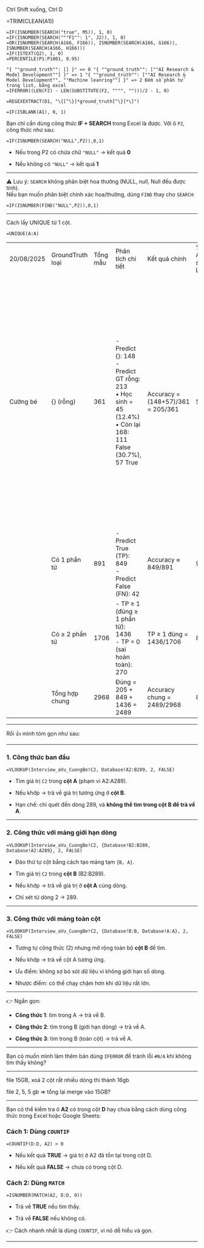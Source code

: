 

Ctrl Shift xuống, Ctrl D


=TRIM(CLEAN(A1))



```
=IF(ISNUMBER(SEARCH("true", M5)), 1, 0)
=IF(ISNUMBER(SEARCH("""F1"": 1", J2)), 1, 0)
=OR(ISNUMBER(SEARCH(A166, F166)), ISNUMBER(SEARCH(A166, G166)), ISNUMBER(SEARCH(A166, H166)))
=IF(ISTEXT(Q2), 1, 0)
=PERCENTILE(P1:P1001, 0.95)
```



```
"{ ""ground_truth"": [] }" => 0 "{ ""ground_truth"": [""AI Research & Model Development""] }" => 1 "{ ""ground_truth"": [""AI Research & Model Development"", ""Machine leanring""] }" => 2 Đếm số phần tử trong list, bằng excel
=IFERROR((LEN(F2) - LEN(SUBSTITUTE(F2, """", "")))/2 - 1, 0)
```

```
=REGEXEXTRACT(D1, "\{[^\}]*ground_truth[^\}]*\]")
```

```
=IF(ISBLANK(A1), 0, 1)
```


Bạn chỉ cần dùng công thức **IF + SEARCH** trong Excel là được. Với ô `P2`, công thức như sau:

`=IF(ISNUMBER(SEARCH("NULL",P2)),0,1)`

- Nếu trong P2 có chứa chữ `"NULL"` → kết quả **0**
    
- Nếu không có `"NULL"` → kết quả **1**
    

---

⚠️ Lưu ý: `SEARCH` không phân biệt hoa thường (NULL, null, Null đều được tính).  
Nếu bạn muốn phân biệt chính xác hoa/thường, dùng `FIND` thay cho `SEARCH`:

`=IF(ISNUMBER(FIND("NULL",P2)),0,1)`

---
Cách lấy UNIQUE từ 1 cột. 

```
=UNIQUE(A:A)
```

|            |                  |          |                                                                                                                           |                                   |                        |                        |                                                                                                                                                                                                                                                                                                                                          |
| ---------- | ---------------- | -------- | ------------------------------------------------------------------------------------------------------------------------- | --------------------------------- | ---------------------- | ---------------------- | ---------------------------------------------------------------------------------------------------------------------------------------------------------------------------------------------------------------------------------------------------------------------------------------------------------------------------------------- |
| 20/08/2025 | GroundTruth loại | Tổng mẫu | Phân tích chi tiết                                                                                                        | Kết quả chính                     | % Accuracy so với Loại | % Accuracy so với Tổng | Lý do                                                                                                                                                                                                                                                                                                                                    |
| Cường bé   | {} (rỗng)        | 361      | - Predict {}: 148  <br>- Predict GT rỗng: 213  <br>• Học sinh = 45 (12.4%)  <br>• Còn lại 168: 111 False (30.7%), 57 True | Accuracy = (148+57)/361 = 205/361 | 56.70%                 | 6.91%                  | 1. Bổ sung lộ trình cho Role: Học sinh, Sinh viên. 2. Trường hợp False chủ yếu do:  <br>- Noise / chữ vô nghĩa (Gbb, Kkk, Beeeeee…)  <br>- Role không rõ hoặc quá chung chung (Nhân viên, Senior, Applicant…)  <br>- Sai domain / mapping lệch (Đầu bếp → BĐS)  <br>- Level học tập thay vì nghề (Sinh viên, Thực tập sinh, hs, Cấp 2…). |
|            | Có 1 phần tử     | 891      | - Predict True (TP): 849  <br>- Predict False (FN): 42                                                                    | Accuracy ≈ 849/891                | 95.30%                 | 28.61%                 | Cần check kỹ để bổ sung thêm vào description.                                                                                                                                                                                                                                                                                            |
|            | Có ≥ 2 phần tử   | 1706     | - TP ≥ 1 (đúng ≥ 1 phần tử): 1436  <br>- TP = 0 (sai hoàn toàn): 270                                                      | TP ≥ 1 đúng = 1436/1706           | 84.20%                 | 48.38%                 | Các case này cũng cần check kỹ để bổ sung vào description.                                                                                                                                                                                                                                                                               |
|            | Tổng hợp chung   | 2968     | Đúng = 205 + 849 + 1436 = 2489                                                                                            | Accuracy chung = 2489/2968        | 83.80%                 | 83.89%                 | —                                                                                                                                                                                                                                                                                                                                        |


---
Rồi 👍 mình tóm gọn như sau:

---

### 1. Công thức ban đầu

```excel
=VLOOKUP(Interview_aVu_CuongBe!C2, Database!A2:B289, 2, FALSE)
```

- Tìm giá trị `C2` trong **cột A** (phạm vi A2:A289).
    
- Nếu khớp → trả về giá trị tương ứng ở **cột B**.
    
- Hạn chế: chỉ quét đến dòng 289, và **không thể tìm trong cột B để trả về A**.
    

---

### 2. Công thức với mảng giới hạn dòng

```excel
=VLOOKUP(Interview_aVu_CuongBe!C2, {Database!B2:B289, Database!A2:A289}, 2, FALSE)
```

- Đảo thứ tự cột bằng cách tạo mảng tạm `{B, A}`.
    
- Tìm giá trị `C2` trong **cột B** (B2:B289).
    
- Nếu khớp → trả về giá trị ở **cột A** cùng dòng.
    
- Chỉ xét từ dòng 2 → 289.
    

---

### 3. Công thức với mảng toàn cột

```excel
=VLOOKUP(Interview_aVu_CuongBe!C2, {Database!B:B, Database!A:A}, 2, FALSE)
```

- Tương tự công thức (2) nhưng mở rộng toàn bộ **cột B** để tìm.
    
- Nếu khớp → trả về cột A tương ứng.
    
- Ưu điểm: không sợ bỏ sót dữ liệu vì không giới hạn số dòng.
    
- Nhược điểm: có thể chạy chậm hơn khi dữ liệu rất lớn.
    

---

👉 Ngắn gọn:

- **Công thức 1**: tìm trong A → trả về B.
    
- **Công thức 2**: tìm trong B (giới hạn dòng) → trả về A.
    
- **Công thức 3**: tìm trong B (toàn cột) → trả về A.
    

---

Bạn có muốn mình làm thêm bản dùng `IFERROR` để tránh lỗi `#N/A` khi không tìm thấy không?



---
file 15GB, xoá 2 cột rất nhiều dòng thì thành 16gb

file 2, 5, 5 gb => tổng lại merge vào 15GB?


---

Bạn có thể kiểm tra ô **A2** có trong cột **D** hay chưa bằng cách dùng công thức trong Excel hoặc Google Sheets:

### Cách 1: Dùng `COUNTIF`

`=COUNTIF(D:D, A2) > 0`

- Nếu kết quả **TRUE** → giá trị ở A2 đã tồn tại trong cột D.
    
- Nếu kết quả **FALSE** → chưa có trong cột D.
    

### Cách 2: Dùng `MATCH`

`=ISNUMBER(MATCH(A2, D:D, 0))`

- Trả về **TRUE** nếu tìm thấy.
    
- Trả về **FALSE** nếu không có.
    

👉 Cách nhanh nhất là dùng `COUNTIF`, vì nó dễ hiểu và gọn.




---
